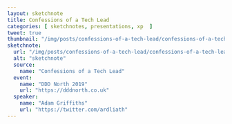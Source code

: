 ```yaml
---
layout: sketchnote
title: Confessions of a Tech Lead
categories: [ sketchnotes, presentations, xp  ]
tweet: true
thumbnail: "/img/posts/confessions-of-a-tech-lead/confessions-of-a-tech-lead.jpg"
sketchnote:
  url: "/img/posts/confessions-of-a-tech-lead/confessions-of-a-tech-lead.png"
  alt: "sketchnote"
  source:
    name: "Confessions of a Tech Lead"
  event:
    name: "DDD North 2019"
    url: "https://dddnorth.co.uk"
  speaker:
    name: "Adam Griffiths"
    url: "https://twitter.com/ardliath"
---
```



